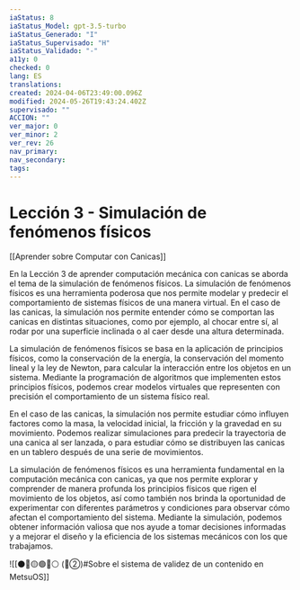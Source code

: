 ```yaml
---
iaStatus: 8
iaStatus_Model: gpt-3.5-turbo
iaStatus_Generado: "I"
iaStatus_Supervisado: "H"
iaStatus_Validado: "-"
a11y: 0
checked: 0
lang: ES
translations: 
created: 2024-04-06T23:49:00.096Z
modified: 2024-05-26T19:43:24.402Z
supervisado: ""
ACCION: ""
ver_major: 0
ver_minor: 2
ver_rev: 26
nav_primary: 
nav_secondary: 
tags:
---
```

# Lección 3 - Simulación de fenómenos físicos

[[Aprender sobre Computar con Canicas]]

En la Lección 3 de aprender computación mecánica con canicas se aborda el tema de la simulación de fenómenos físicos. La simulación de fenómenos físicos es una herramienta poderosa que nos permite modelar y predecir el comportamiento de sistemas físicos de una manera virtual. En el caso de las canicas, la simulación nos permite entender cómo se comportan las canicas en distintas situaciones, como por ejemplo, al chocar entre sí, al rodar por una superficie inclinada o al caer desde una altura determinada.

La simulación de fenómenos físicos se basa en la aplicación de principios físicos, como la conservación de la energía, la conservación del momento lineal y la ley de Newton, para calcular la interacción entre los objetos en un sistema. Mediante la programación de algoritmos que implementen estos principios físicos, podemos crear modelos virtuales que representen con precisión el comportamiento de un sistema físico real.

En el caso de las canicas, la simulación nos permite estudiar cómo influyen factores como la masa, la velocidad inicial, la fricción y la gravedad en su movimiento. Podemos realizar simulaciones para predecir la trayectoria de una canica al ser lanzada, o para estudiar cómo se distribuyen las canicas en un tablero después de una serie de movimientos.

La simulación de fenómenos físicos es una herramienta fundamental en la computación mecánica con canicas, ya que nos permite explorar y comprender de manera profunda los principios físicos que rigen el movimiento de los objetos, así como también nos brinda la oportunidad de experimentar con diferentes parámetros y condiciones para observar cómo afectan el comportamiento del sistema. Mediante la simulación, podemos obtener información valiosa que nos ayude a tomar decisiones informadas y a mejorar el diseño y la eficiencia de los sistemas mecánicos con los que trabajamos.

![[⚫🔴🟡🟢🔵⚪ (🔴②)#Sobre el sistema de validez de un contenido en MetsuOS]]
